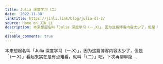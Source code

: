 ```yaml
---
title: Julia 深度学习（二）
date: '2022-11-30'
linkTitle: https://jinli.link/blog/julia-dl-2/
source: Home on JIN Li
description: 本来想起名叫「Julia 深度学习（一.X）」，因为这篇博客内容太少了，但是「（一.X）」看起来实在是有点难看，就叫「（二）」吧，下次再聊聊隐
  ...
disable_comments: true
---
```

本来想起名叫「Julia 深度学习（一.X）」，因为这篇博客内容太少了，但是「（一.X）」看起来实在是有点难看，就叫「（二）」吧，下次再聊聊隐 ...